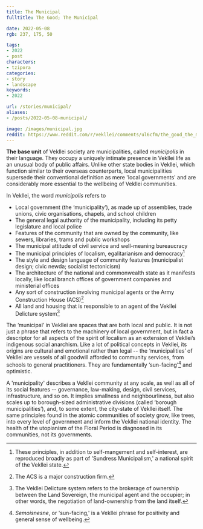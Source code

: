 ```yaml
---
title: The Municipal
fulltitle: The Good; The Municipal

date: 2022-05-08
rgb: 237, 175, 50

tags: 
- 2022
- post
characters:
- tzipora
categories:
- story
- landscape
keywords:
- 2022

url: /stories/municipal/
aliases:
- /posts/2022-05-08-municipal/

image: /images/municipal.jpg
reddit: https://www.reddit.com/r/vekllei/comments/ul6cfm/the_good_the_municipal/
---
```

**The base unit** of Vekllei society are municipalities, called *municipolis* in their language. They occupy a uniquely intimate presence in Vekllei life as an unusual body of public affairs. Unlike other state bodies in Vekllei, which function similar to their overseas counterparts, local municipalities supersede their conventional definition as mere 'local governments' and are considerably more essential to the wellbeing of Vekllei communities.

In Vekllei, the word *municipolis* refers to

* Local government (the ‘municipality’), as made up of assemblies, trade unions, civic organisations, chapels, and school children
* The general legal authority of the municipality, including its petty legislature and local police
* Features of the community that are owned by the community, like sewers, libraries, trams and public workshops
* The municipal attitude of civil service and well-meaning bureaucracy 
* The municipal principles of localism, egalitarianism and democracy[^1]
* The style and design language of community features (municipalist design; civic newda; socialist tectonicism)
* The architecture of the national and commonwealth state as it manifests locally, like local branch offices of government companies and ministerial offices
* Any sort of construction involving municipal agents or the Army Construction House (ACS)[^2]
* All land and housing that is responsible to an agent of the Vekllei Delicture system[^3]

The ‘municipal’ in Vekllei are spaces that are both local and public. It is not just a phrase that refers to the machinery of local government, but in fact a descriptor for all aspects of the spirit of localism as an extension of Vekllei’s indigenous social anarchism. Like a lot of political concepts in Vekllei, its origins are cultural and emotional rather than legal -- the ‘municipalities’ of Vekllei are vessels of all goodwill afforded to community services, from schools to general practitioners. They are fundamentally ‘sun-facing’[^4] and optimistic.

A 'municipality' describes a Vekllei community at any scale, as well as all of its social features -- governance, law-making, design, civil services, infrastructure, and so on. It implies smallness and neighbourliness, but also scales up to borough-sized administrative divisions (called ‘borough municipalities’), and, to some extent, the city-state of Vekllei itself. The same principles found in the atomic communities of society grow, like trees, into every level of government and inform the Vekllei national identity. The health of the utopianism of the Floral Period is diagnosed in its communities, not its governments.

[^1]: These principles, in addition to self-mangement and self-interest, are reproduced broadly as part of 'Sundress Municipalism,' a national spirit of the Vekllei state.
[^2]: The ACS is a major construction firm.
[^3]: The Vekllei Delicture system refers to the brokerage of ownership between the Land Sovereign, the municipal agent and the occupier; in other words, the negotiation of land-ownership from the land itself.
[^4]: *Semoisnesne*, or 'sun-facing,' is a Vekllei phrase for positivity and general sense of wellbeing.
